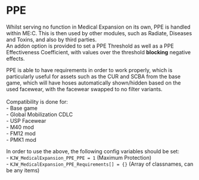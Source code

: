 # PPE

Whilst serving no function in Medical Expansion on its own, PPE is handled within ME:C. This is then used by other modules, such as Radiate, Diseases and Toxins, and also by third parties.\
An addon option is provided to set a PPE Threshold as well as a PPE Effectiveness Coefficient, with values over the threshold **blocking** negative effects.

PPE is able to have requirements in order to work properly, which is particularly useful for assets such as the CUR and SCBA from the base game, which will have hoses automatically shown/hidden based on the used facewear, with the facewear swapped to no filter variants.\
\
Compatibility is done for:\
\- Base game\
\- Global Mobilization CDLC\
\- USP Facewear\
\- M40 mod\
\- FM12 mod\
\- PMK1 mod

In order to use the above, the following config variables should be set:\
\- `KJW_MedicalExpansion_PPE_PPE = 1` (Maximum Protection)\
\- `KJW_MedicalExpansion_PPE_Requirements[] = {}` (Array of classnames, can be any items)
